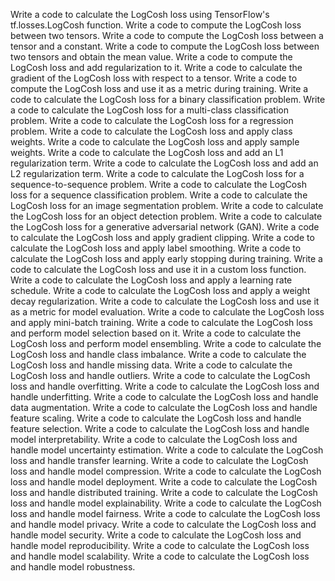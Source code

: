 Write a code to calculate the LogCosh loss using TensorFlow's tf.losses.LogCosh function.
Write a code to compute the LogCosh loss between two tensors.
Write a code to compute the LogCosh loss between a tensor and a constant.
Write a code to compute the LogCosh loss between two tensors and obtain the mean value.
Write a code to compute the LogCosh loss and add regularization to it.
Write a code to calculate the gradient of the LogCosh loss with respect to a tensor.
Write a code to compute the LogCosh loss and use it as a metric during training.
Write a code to calculate the LogCosh loss for a binary classification problem.
Write a code to calculate the LogCosh loss for a multi-class classification problem.
Write a code to calculate the LogCosh loss for a regression problem.
Write a code to calculate the LogCosh loss and apply class weights.
Write a code to calculate the LogCosh loss and apply sample weights.
Write a code to calculate the LogCosh loss and add an L1 regularization term.
Write a code to calculate the LogCosh loss and add an L2 regularization term.
Write a code to calculate the LogCosh loss for a sequence-to-sequence problem.
Write a code to calculate the LogCosh loss for a sequence classification problem.
Write a code to calculate the LogCosh loss for an image segmentation problem.
Write a code to calculate the LogCosh loss for an object detection problem.
Write a code to calculate the LogCosh loss for a generative adversarial network (GAN).
Write a code to calculate the LogCosh loss and apply gradient clipping.
Write a code to calculate the LogCosh loss and apply label smoothing.
Write a code to calculate the LogCosh loss and apply early stopping during training.
Write a code to calculate the LogCosh loss and use it in a custom loss function.
Write a code to calculate the LogCosh loss and apply a learning rate schedule.
Write a code to calculate the LogCosh loss and apply a weight decay regularization.
Write a code to calculate the LogCosh loss and use it as a metric for model evaluation.
Write a code to calculate the LogCosh loss and apply mini-batch training.
Write a code to calculate the LogCosh loss and perform model selection based on it.
Write a code to calculate the LogCosh loss and perform model ensembling.
Write a code to calculate the LogCosh loss and handle class imbalance.
Write a code to calculate the LogCosh loss and handle missing data.
Write a code to calculate the LogCosh loss and handle outliers.
Write a code to calculate the LogCosh loss and handle overfitting.
Write a code to calculate the LogCosh loss and handle underfitting.
Write a code to calculate the LogCosh loss and handle data augmentation.
Write a code to calculate the LogCosh loss and handle feature scaling.
Write a code to calculate the LogCosh loss and handle feature selection.
Write a code to calculate the LogCosh loss and handle model interpretability.
Write a code to calculate the LogCosh loss and handle model uncertainty estimation.
Write a code to calculate the LogCosh loss and handle transfer learning.
Write a code to calculate the LogCosh loss and handle model compression.
Write a code to calculate the LogCosh loss and handle model deployment.
Write a code to calculate the LogCosh loss and handle distributed training.
Write a code to calculate the LogCosh loss and handle model explainability.
Write a code to calculate the LogCosh loss and handle model fairness.
Write a code to calculate the LogCosh loss and handle model privacy.
Write a code to calculate the LogCosh loss and handle model security.
Write a code to calculate the LogCosh loss and handle model reproducibility.
Write a code to calculate the LogCosh loss and handle model scalability.
Write a code to calculate the LogCosh loss and handle model robustness.